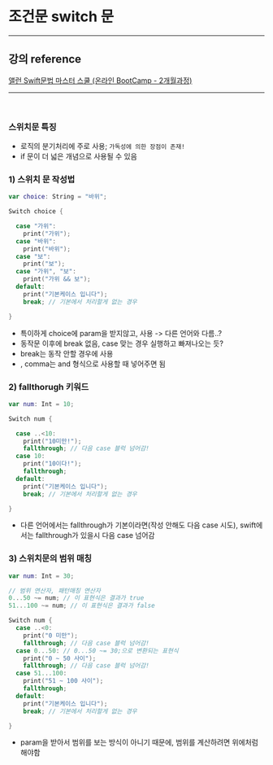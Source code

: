 # 조건문 switch 문

---

## 강의 reference

[앨런 Swift문법 마스터 스쿨 (온라인 BootCamp - 2개월과정)](https://www.inflearn.com/course/스위프트-문법-마스터-스쿨/dashboard)

---

<br>

### 스위치문 특징

- 로직의 분기처리에 주로 사용; `가독성에 의한 장점이 존재!`
- if 문이 더 넓은 개념으로 사용될 수 있음

### 1) 스위치 문 작성법

```swift
var choice: String = "바위";

Switch choice {

  case "가위":
    print("가위");
  case "바위":
    print("바위");
  case "보":
    print("보");
  case "가위", "보":
    print("가위 && 보");
  default:
    print("기본케이스 입니다");
    break; // 기본에서 처리할게 없는 경우

}

```

- 특이하게 choice에 param을 받지않고, 사용 -> 다른 언어와 다름..?
- 동작문 이후에 break 없음, case 맞는 경우 실행하고 빠져나오는 듯?
- break는 동작 안할 경우에 사용
- , comma는 and 형식으로 사용할 때 넣어주면 됨

### 2) fallthorugh 키워드

```swift
var num: Int = 10;

Switch num {

  case ..<10:
    print("10미만!");
    fallthrough; // 다음 case 블럭 넘어감!
  case 10:
    print("10이다!");
    fallthrough;
  default:
    print("기본케이스 입니다");
    break; // 기본에서 처리할게 없는 경우

}

```

- 다른 언어에서는 fallthrough가 기본이라면(작성 안해도 다음 case 시도), swift에서는 fallthrough가 있을시 다음 case 넘어감

### 3) 스위치문의 범위 매칭

```swift
var num: Int = 30;

// 범위 연산자, 패턴매칭 연산자
0...50 ~= num; // 이 표현식은 결과가 true
51...100 ~= num; // 이 표현식은 결과가 false

Switch num {
  case ..<0:
    print("0 미만");
    fallthrough; // 다음 case 블럭 넘어감!
  case 0...50: // 0...50 ~= 30;으로 변환되는 표현식
    print("0 ~ 50 사이");
    fallthrough; // 다음 case 블럭 넘어감!
  case 51...100:
    print("51 ~ 100 사이");
    fallthrough;
  default:
    print("기본케이스 입니다");
    break; // 기본에서 처리할게 없는 경우

}

```

- param을 받아서 범위를 보는 방식이 아니기 때문에, 범위를 계산하려면 위에처럼 해야함

